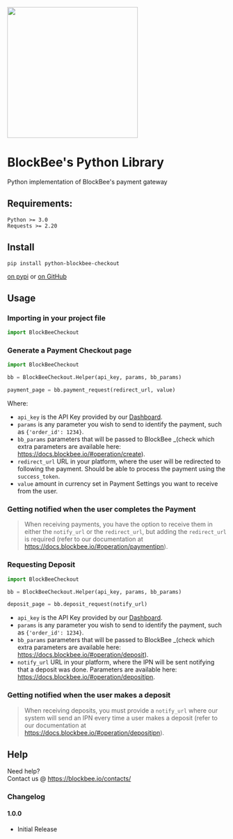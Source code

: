[<img src="https://blockbee.io/static/assets/images/blockbee_logo_nospaces.png" width="300"/>](image.png)


# BlockBee's Python Library
Python implementation of BlockBee's payment gateway

## Requirements:

```
Python >= 3.0
Requests >= 2.20
```

## Install

```shell script
pip install python-blockbee-checkout
```

[on pypi](https://pypi.python.org/pypi/python-blockbee-checkout)
or
[on GitHub](https://github.com/blockbee-io/python-blockbee-checkout)

## Usage

### Importing in your project file

```python
import BlockBeeCheckout
```

### Generate a Payment Checkout page

```python
import BlockBeeCheckout

bb = BlockBeeCheckout.Helper(api_key, params, bb_params)

payment_page = bb.payment_request(redirect_url, value)
```

Where:

* ``api_key`` is the API Key provided by our [Dashboard](https://dash.blockbee.io/).
* ``params`` is any parameter you wish to send to identify the payment, such as `{'order_id': 1234}`.
* ``bb_params`` parameters that will be passed to BlockBee _(check which extra parameters are available here: https://docs.blockbee.io/#operation/create).
* ``redirect_url`` URL in your platform, where the user will be redirected to following the payment. Should be able to process the payment using the `success_token`.
* ``value`` amount in currency set in Payment Settings you want to receive from the user.

### Getting notified when the user completes the Payment
> When receiving payments, you have the option to receive them in either the ``notify_url`` or the ``redirect_url``, but adding the ``redirect_url``  is required (refer to our documentation at https://docs.blockbee.io/#operation/paymentipn).

### Requesting Deposit
```python
import BlockBeeCheckout

bb = BlockBeeCheckout.Helper(api_key, params, bb_params)

deposit_page = bb.deposit_request(notify_url)
```
* ``api_key`` is the API Key provided by our [Dashboard](https://dash.blockbee.io/).
* ``params`` is any parameter you wish to send to identify the payment, such as `{'order_id': 1234}`.
* ``bb_params`` parameters that will be passed to BlockBee _(check which extra parameters are available here: https://docs.blockbee.io/#operation/deposit).
* ``notify_url`` URL in your platform, where the IPN will be sent notifying that a deposit was done. Parameters are available here: https://docs.blockbee.io/#operation/depositipn.

### Getting notified when the user makes a deposit
> When receiving deposits, you must provide a ``notify_url`` where our system will send an IPN every time a user makes a deposit (refer to our documentation at https://docs.blockbee.io/#operation/depositipn).

## Help

Need help?  
Contact us @ https://blockbee.io/contacts/


### Changelog

#### 1.0.0
* Initial Release